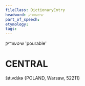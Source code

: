 ```yaml
---
fileClass: DictionaryEntry
headword: שיטעוודיק
part_of_speech: 
etymology: 
tags: 
---
```

שיטעוודיק
'pourable'

CENTRAL
========

šɩtɩvdɩkə {POLAND, Warsaw, 52211}
